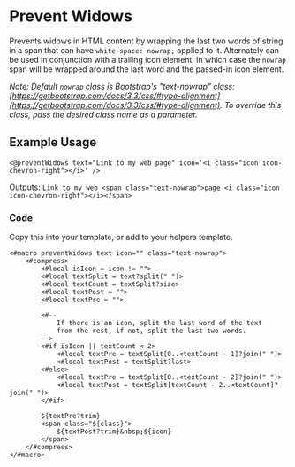 # Prevent Widows

Prevents widows in HTML content by wrapping the last two words of string in a span that can have `white-space: nowrap;` applied to it. Alternately can be used in conjunction with a trailing icon element, in which case the `nowrap` span will be wrapped around the last word and the passed-in icon element.

_Note: Default `nowrap` class is Bootstrap's "text-nowrap" class: [https://getbootstrap.com/docs/3.3/css/#type-alignment](https://getbootstrap.com/docs/3.3/css/#type-alignment). To override this class, pass the desired class name as a parameter._

## Example Usage
`<@preventWidows text="Link to my web page" icon='<i class="icon icon-chevron-right"></i>' />`

Outputs: `Link to my web <span class="text-nowrap">page <i class="icon icon-chevron-right"></i></span>`

### Code

Copy this into your template, or add to your helpers template.
```
<#macro preventWidows text icon="" class="text-nowrap">
    <#compress>
        <#local isIcon = icon != "">
        <#local textSplit = text?split(" ")>
        <#local textCount = textSplit?size>
        <#local textPost = "">
        <#local textPre = "">

        <#--
            If there is an icon, split the last word of the text
            from the rest, if not, split the last two words.
        -->
        <#if isIcon || textCount < 2>
            <#local textPre = textSplit[0..<textCount - 1]?join(" ")>
            <#local textPost = textSplit?last>
        <#else>
            <#local textPre = textSplit[0..<textCount - 2]?join(" ")>
            <#local textPost = textSplit[textCount - 2..<textCount]?join(" ")>
        </#if>

        ${textPre?trim}
        <span class="${class}">
            ${textPost?trim}&nbsp;${icon}
        </span>
    </#compress>
</#macro>
```
